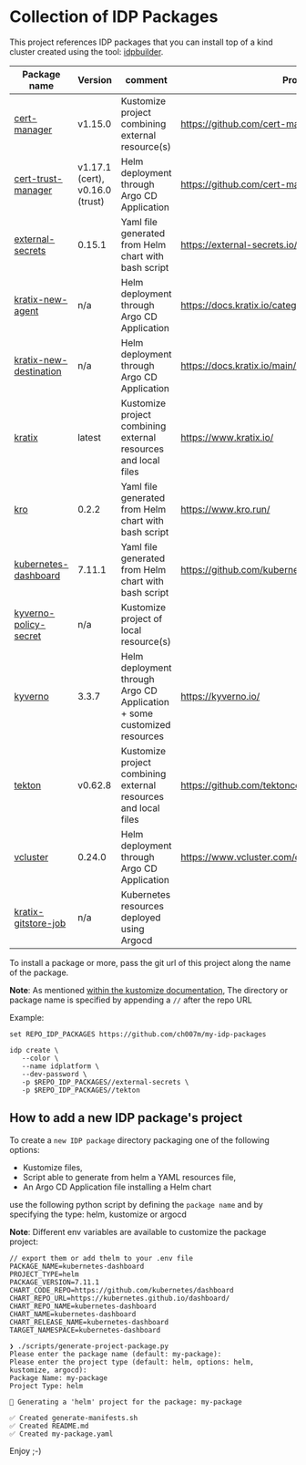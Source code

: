 # Collection of IDP Packages

This project references IDP packages that you can install top of a kind cluster created using the tool: [idpbuilder](https://github.com/cnoe-io/idpbuilder/).

| Package name                                     | Version                         | comment                                                                 | Project                                                  |
|--------------------------------------------------|---------------------------------|-------------------------------------------------------------------------|----------------------------------------------------------|
| [cert-manager](cert-manager)                     | v1.15.0                         | Kustomize project combining external resource(s)                        | https://github.com/cert-manager/cert-manager             |
| [cert-trust-manager](cert-trust-manager)         | v1.17.1 (cert), v0.16.0 (trust) | Helm deployment through Argo CD Application                             | https://github.com/cert-manager/cert-manager             |
| [external-secrets](external-secrets)             | 0.15.1                          | Yaml file generated from Helm chart with bash script                    | https://external-secrets.io/latest/                      |
| [kratix-new-agent](kratix-new-agent)             | n/a                             | Helm deployment through Argo CD Application                             | https://docs.kratix.io/category/installing-gitops-agent  |
| [kratix-new-destination](kratix-new-destination) | n/a                             | Helm deployment through Argo CD Application                             | https://docs.kratix.io/main/reference/destinations/intro |
| [kratix](kratix)                                 | latest                          | Kustomize project combining external resources and local files          | https://www.kratix.io/                                   |
| [kro](kro)                                | 0.2.2                           | Yaml file generated from Helm chart with bash script          | https://www.kro.run/                                     |
| [kubernetes-dashboard](kubernetes-dashboard)     | 7.11.1                          | Yaml file generated from Helm chart with bash script                    | https://github.com/kubernetes/dashboard                  |
| [kyverno-policy-secret](kyverno-policy-secret)   | n/a                             | Kustomize project of local resource(s)                                  |                                                          |
| [kyverno](kyverno)                               | 3.3.7                           | Helm deployment through Argo CD Application + some customized resources | https://kyverno.io/                                      |
| [tekton](tekton)                                 | v0.62.8                         | Kustomize project combining external resources and local files          | https://github.com/tektoncd/pipeline/                    |
| [vcluster](vcluster)                             | 0.24.0                          | Helm deployment through Argo CD Application                             | https://www.vcluster.com/docs                            |
|[kratix-gitstore-job](kratix-gitstore-job)| n/a                             | Kubernetes resources deployed using Argocd                              |                                                          |

To install a package or more, pass the git url of this project along the name of the package. 

**Note**: As mentioned [within the kustomize documentation](https://github.com/kubernetes-sigs/kustomize/blob/master/examples/remoteBuild.md#remote-directories), The directory or package name is specified by appending a `//` after the repo URL

Example:
```shell
set REPO_IDP_PACKAGES https://github.com/ch007m/my-idp-packages

idp create \
   --color \
   --name idplatform \
   --dev-password \
   -p $REPO_IDP_PACKAGES//external-secrets \
   -p $REPO_IDP_PACKAGES//tekton
```

## How to add a new IDP package's project

To create a `new IDP package` directory packaging one of the following options:

- Kustomize files, 
- Script able to generate from helm a YAML resources file,
- An Argo CD Application file installing a Helm chart

use the following python script by defining the `package name` and by specifying the type: helm, kustomize or argocd

**Note**: Different env variables are available to customize the package project:

```shell
// export them or add thelm to your .env file
PACKAGE_NAME=kubernetes-dashboard
PROJECT_TYPE=helm
PACKAGE_VERSION=7.11.1
CHART_CODE_REPO=https://github.com/kubernetes/dashboard
CHART_REPO_URL=https://kubernetes.github.io/dashboard/
CHART_REPO_NAME=kubernetes-dashboard
CHART_NAME=kubernetes-dashboard
CHART_RELEASE_NAME=kubernetes-dashboard
TARGET_NAMESPACE=kubernetes-dashboard

❯ ./scripts/generate-project-package.py
Please enter the package name (default: my-package): 
Please enter the project type (default: helm, options: helm, kustomize, argocd): 
Package Name: my-package
Project Type: helm

🚧 Generating a 'helm' project for the package: my-package

✅ Created generate-manifests.sh
✅ Created README.md
✅ Created my-package.yaml
```
Enjoy ;-)
